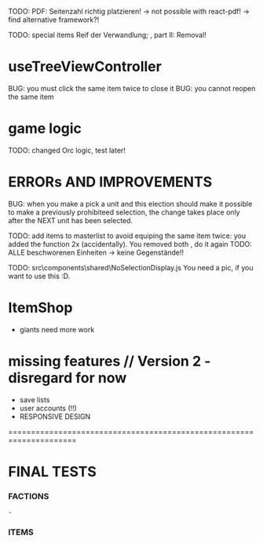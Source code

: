 TODO: PDF: Seitenzahl richtig platzieren!
-> not possible with react-pdf!
-> find alternative framework?!



TODO: special items Reif der Verwandlung; , part II: Removal!

# useTreeViewController

BUG: you must click the same item twice to close it
BUG: you cannot reopen the same item

# game logic

TODO: changed Orc logic, test later!

# ERRORs AND IMPROVEMENTS

BUG: when you make a pick a unit and this election should make it possible to make a previously prohibiteed selection, the change takes place only after the NEXT unit has been selected.

TODO: add items to masterlist to avoid equiping the same item twice: you added the function 2x (accidentally). You removed both , do it again
TODO: ALLE beschworenen Einheiten -> keine Gegenstände!!

TODO: src\components\shared\NoSelectionDisplay.js
You need a pic, if you want to use this :D.

# ItemShop

- giants need more work

# missing features // Version 2 - disregard for now

- save lists
- user accounts (!!)
- RESPONSIVE DESIGN


=====================================================================
# FINAL TESTS 

### FACTIONS
    - 

### ITEMS 
